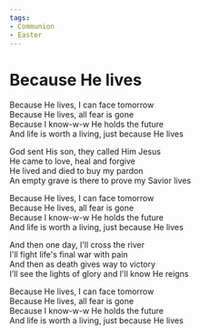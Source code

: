 ```yaml
---
tags:
- Communion
- Easter
---
```


# Because He lives  

Because He lives, I can face tomorrow  
Because He lives, all fear is gone  
Because I know-w-w He holds the future  
And life is worth a living, just because He lives  

God sent His son, they called Him Jesus  
He came to love, heal and forgive  
He lived and died to buy my pardon  
An empty grave is there to prove my Savior lives  

Because He lives, I can face tomorrow  
Because He lives, all fear is gone  
Because I know-w-w He holds the future  
And life is worth a living, just because He lives  

And then one day, I'll cross the river  
I'll fight life's final war with pain  
And then as death gives way to victory  
I’ll see the lights of glory and l'll know He reigns  

Because He lives, I can face tomorrow  
Because He lives, all fear is gone  
Because I know-w-w He holds the future  
And life is worth a living, just because He lives